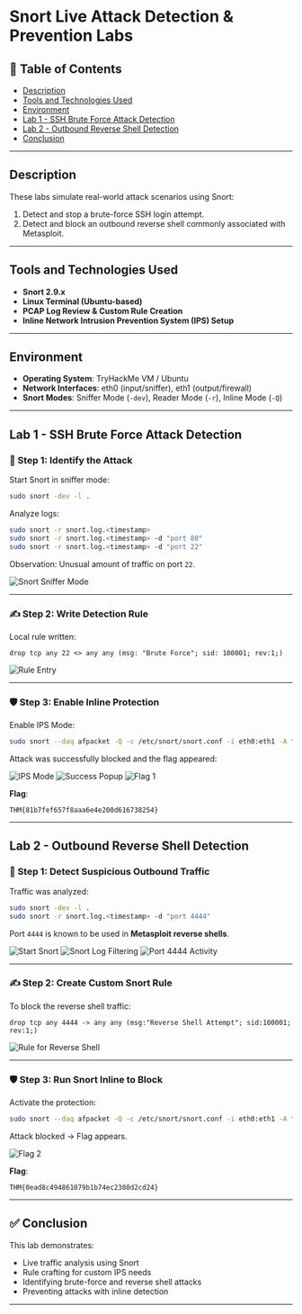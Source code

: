 # **Snort Live Attack Detection & Prevention Labs**

## 💑 **Table of Contents**
- [Description](#description)
- [Tools and Technologies Used](#tools-and-technologies-used)
- [Environment](#environment)
- [Lab 1 - SSH Brute Force Attack Detection](#lab-1---ssh-brute-force-attack-detection)
- [Lab 2 - Outbound Reverse Shell Detection](#lab-2---outbound-reverse-shell-detection)
- [Conclusion](#conclusion)

---

## **Description**
These labs simulate real-world attack scenarios using Snort:
1. Detect and stop a brute-force SSH login attempt.
2. Detect and block an outbound reverse shell commonly associated with Metasploit.

---

## **Tools and Technologies Used**
- **Snort 2.9.x**
- **Linux Terminal (Ubuntu-based)**
- **PCAP Log Review & Custom Rule Creation**
- **Inline Network Intrusion Prevention System (IPS) Setup**

---

## **Environment**
- **Operating System**: TryHackMe VM / Ubuntu
- **Network Interfaces**: eth0 (input/sniffer), eth1 (output/firewall)
- **Snort Modes**: Sniffer Mode (`-dev`), Reader Mode (`-r`), Inline Mode (`-Q`)

---

## **Lab 1 - SSH Brute Force Attack Detection**

### **🧪 Step 1: Identify the Attack**

Start Snort in sniffer mode:
```bash
sudo snort -dev -l .
```

Analyze logs:
```bash
sudo snort -r snort.log.<timestamp>
sudo snort -r snort.log.<timestamp> -d "port 80"
sudo snort -r snort.log.<timestamp> -d "port 22"
```

Observation: Unusual amount of traffic on port `22`.

![Snort Sniffer Mode](images/1.jpg)

---

### **✍️ Step 2: Write Detection Rule**

Local rule written:
```snort
drop tcp any 22 <> any any (msg: "Brute Force"; sid: 100001; rev:1;)
```

![Rule Entry](images/2.jpg)

---

### **🛡️ Step 3: Enable Inline Protection**

Enable IPS Mode:
```bash
sudo snort --daq afpacket -Q -c /etc/snort/snort.conf -i eth0:eth1 -A full
```

Attack was successfully blocked and the flag appeared:

![IPS Mode](images/3.jpg)
![Success Popup](images/4.jpg)
![Flag 1](images/Flag1.jpg)

**Flag**:
```
THM{81b7fef657f8aaa6e4e200d616738254}
```

---

## **Lab 2 - Outbound Reverse Shell Detection**

### **🧪 Step 1: Detect Suspicious Outbound Traffic**

Traffic was analyzed:
```bash
sudo snort -dev -l .
sudo snort -r snort.log.<timestamp> -d "port 4444"
```

Port `4444` is known to be used in **Metasploit reverse shells**.

![Start Snort](images/P1.jpg)
![Snort Log Filtering](images/P2.jpg)
![Port 4444 Activity](images/P3.jpg)

---

### **✍️ Step 2: Create Custom Snort Rule**

To block the reverse shell traffic:
```snort
drop tcp any 4444 -> any any (msg:"Reverse Shell Attempt"; sid:100001; rev:1;)
```

![Rule for Reverse Shell](images/P4.jpg)

---

### **🛡️ Step 3: Run Snort Inline to Block**

Activate the protection:
```bash
sudo snort --daq afpacket -Q -c /etc/snort/snort.conf -i eth0:eth1 -A full
```

Attack blocked → Flag appears.

![Flag 2](images/Flag2.jpg)

**Flag**:
```
THM{0ead8c494861079b1b74ec2380d2cd24}
```

---

## ✅ **Conclusion**

This lab demonstrates:
- Live traffic analysis using Snort
- Rule crafting for custom IPS needs
- Identifying brute-force and reverse shell attacks
- Preventing attacks with inline detection

---
